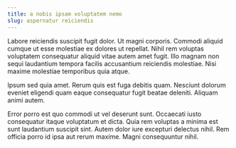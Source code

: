 ```yaml
---
title: a nobis ipsam voluptatem nemo
slug: aspernatur reiciendis
---
```


Labore reiciendis suscipit fugit dolor. Ut magni corporis. Commodi aliquid cumque ut esse molestiae ex dolores ut repellat. Nihil rem voluptas voluptatem consequatur aliquid vitae autem amet fugit. Illo magnam non sequi laudantium tempora facilis accusantium reiciendis molestiae. Nisi maxime molestiae temporibus quia atque.

Ipsum sed quia amet. Rerum quis est fuga debitis quam. Nesciunt dolorum eveniet eligendi quam eaque consequatur fugit beatae deleniti. Aliquam animi autem.

Error porro est quo commodi ut vel deserunt sunt. Occaecati iusto consequatur itaque voluptatum et dicta. Quia rem voluptas a minima est sunt laudantium suscipit sint. Autem dolor iure excepturi delectus nihil. Rem officia porro id ipsa aut rerum maxime. Magni consequuntur nihil.
